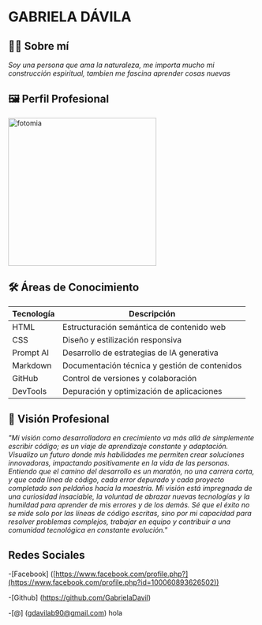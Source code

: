 # GABRIELA DÁVILA
## 👩‍💻 Sobre mí
*Soy una persona que ama la naturaleza, me importa mucho mi construcción espiritual, tambien me fascina aprender cosas nuevas* 

## 🖼️ Perfil Profesional

<img src="https://scontent.flim28-2.fna.fbcdn.net/v/t39.30808-6/467617804_932656662107446_5126210622131415162_n.jpg?_nc_cat=104&ccb=1-7&_nc_sid=6ee11a&_nc_eui2=AeHMZuTB3kn244mRJJf-PxE3GdzxCDJMMywZ3PEIMkwzLF95tb4h_wiz-oZCPpG5r1wXtLXtrtbVYTRIllzPqIZo&_nc_ohc=Uz1aFuj2_cEQ7kNvgGCi4SN&_nc_oc=Adi3vH6rH381VWC4gVFnxhzRzqzfb5y-_HOCIvJtTH44n-4llkIpmSlK_iQE-1CQQZM&_nc_zt=23&_nc_ht=scontent.flim28-2.fna&_nc_gid=riFmF-AWqdNR5oWmT97omw&oh=00_AYEhJz9eJUXuQECck2QKtKEcm2M_pO8-hlWZbQSPa2LBkw&oe=67DAAAF4" alt="fotomia" height="300">

## 🛠️ Áreas de Conocimiento

| Tecnología | Descripción |
|------------|-------------|
| HTML       | Estructuración semántica de contenido web |
| CSS        | Diseño y estilización responsiva |
| Prompt AI  | Desarrollo de estrategias de IA generativa |
| Markdown   | Documentación técnica y gestión de contenidos |
| GitHub     | Control de versiones y colaboración |
| DevTools   | Depuración y optimización de aplicaciones |

## 🚀 Visión Profesional

*"Mi visión como desarrolladora en crecimiento va más allá de simplemente escribir código; es un viaje de aprendizaje constante y adaptación. Visualizo un futuro donde mis habilidades me permiten crear soluciones innovadoras, impactando positivamente en la vida de las personas. Entiendo que el camino del desarrollo es un maratón, no una carrera corta, y que cada línea de código, cada error depurado y cada proyecto completado son peldaños hacia la maestría. Mi visión está impregnada de una curiosidad insaciable, la voluntad de abrazar nuevas tecnologías y la humildad para aprender de mis errores y de los demás. Sé que el éxito no se mide solo por las líneas de código escritas, sino por mi capacidad para resolver problemas complejos, trabajar en equipo y contribuir a una comunidad tecnológica en constante evolución."* 

## Redes Sociales

-[Facebook] ([https://www.facebook.com/profile.php?](https://www.facebook.com/profile.php?id=100060893626502))

-[Github] (https://github.com/GabrielaDavil)

-[@] (gdavilab90@gmail.com)
hola



